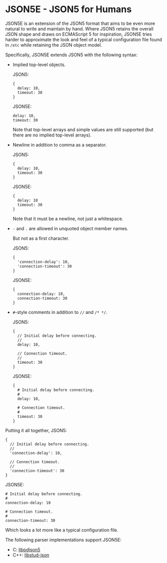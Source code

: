 # JSON5E - JSON5 for Humans

JSON5E is an extension of the JSON5 format that aims to be even more natural
to write and maintain by hand. Where JSON5 retains the overall JSON shape and
draws on ECMAScript 5 for inspiration, JSON5E tries harder to approximate the
look and feel of a typical configuration file found in `/etc` while retaining
the JSON object model.

Specifically, JSON5E extends JSON5 with the following syntax:

* Implied top-level objects.

  JSON5:

  ```
  {
    delay: 10,
    timeout: 30
  }
  ```

  JSON5E:

  ```
  delay: 10,
  timeout: 30
  ```

  Note that top-level arrays and simple values are still supported (but there
  are no implied top-level arrays).

* Newline in addition to comma as a separator.

  JSON5:

  ```
  {
    delay: 10,
    timeout: 30
  }
  ```

  JSON5E:

  ```
  {
    delay: 10
    timeout: 30
  }
  ```

  Note that it must be a newline, not just a whitespace.

* `-` and `.` are allowed in unquoted object member names.

  But not as a first character.

  JSON5:

  ```
  {
    'connection-delay': 10,
    'connection-timeout': 30
  }
  ```

  JSON5E:

  ```
  {
    connection-delay: 10,
    connection-timeout: 30
  }
  ```


* `#`-style comments in addition to `//` and `/* */`.

  JSON5:

  ```
  {
    // Initial delay before connecting.
	//
    delay: 10,

	// Connection timeout.
	//
    timeout: 30
  }
  ```

  JSON5E:

  ```
  {
    # Initial delay before connecting.
	#
    delay: 10,

	# Connection timeout.
	#
    timeout: 30
  }
  ```

Putting it all together, JSON5:

```
{
  // Initial delay before connecting.
  //
  'connection-delay': 10,

  // Connection timeout.
  //
  'connection-timeout': 30
}
```

JSON5E:

```
# Initial delay before connecting.
#
connection-delay: 10

# Connection timeout.
#
connection-timeout: 30
```

Which looks a lot more like a typical configuration file.

The following parser implementations support JSON5E:

* C: [libpdjson5](https://github.com/boris-kolpackov/libpdjson5/)
* C++: [libstud-json](https://github.com/libstud/libstud-json)

